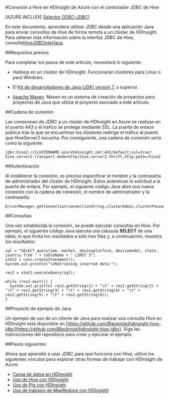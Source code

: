 <properties
 pageTitle="Usar JDBC para realizar consultas Hive en HDInsight de Azure"
 description="Aprenda a utilizar JDBC para conectarse a Hive en HDInsight de Azure y ejecutar consultas en datos almacenados en la nube de forma remota."
 services="hdinsight"
 documentationCenter=""
 authors="Blackmist"
 manager="paulettm"
 editor="cgronlun"/>

<tags
 ms.service="hdinsight"
 ms.devlang="java"
 ms.topic="article"
 ms.tgt_pltfrm="na"
 ms.workload="big-data"
 ms.date="07/17/2015"
 ms.author="larryfr"/>

#Conexión a Hive en HDInsight de Azure con el controlador JDBC de Hive

[AZURE.INCLUDE [Selector ODBC-JDBC](../../includes/hdinsight-selector-odbc-jdbc.md)]

En este documento, aprenderá utilizar JDBC desde una aplicación Java para enviar consultas de Hive de forma remota a un clúster de HDInsight. Para obtener más información sobre la interfaz JDBC de Hive, consulte[HiveJDBCInterface](https://cwiki.apache.org/confluence/display/Hive/HiveJDBCInterface).

##Requisitos previos

Para completar los pasos de este artículo, necesitará lo siguiente:

* Hadoop en un clúster de HDInsight. Funcionarán clústeres para Linux o para Windows.

* El [Kit de desarrolladores de Java (JDK) versión 7](https://www.oracle.com/technetwork/java/javase/downloads/jdk7-downloads-1880260.html), o superior.

* [Apache Maven](https://maven.apache.org). Maven es un sistema de creación de proyectos para proyectos de Java que utiliza el proyecto asociado a este artículo.

##Cadena de conexión

Las conexiones de JDBC a un clúster de HDInsight en Azure se realizan en el puerto 443 y el tráfico se protege mediante SSL. La puerta de enlace pública tras la que se encuentran los clústeres redirige el tráfico al puerto que HiveServer2 escucha. Por consiguiente, una cadena de conexión sería como la siguiente:

    jdbc:hive2://CLUSTERNAME.azurehdinsight.net:443/default;ssl=true?hive.server2.transport.mode=http;hive.server2.thrift.http.path=/hive2

##Autenticación

Al establecer la conexión, es preciso especificar el nombre y la contraseña de administrador del clúster de HDInsight. Estos autentican la solicitud a la puerta de enlace. Por ejemplo, el siguiente código Java abre una nueva conexión con la cadena de conexión, el nombre de administrador y la contraseña:

    DriverManager.getConnection(connectionString,clusterAdmin,clusterPassword);

##Consultas

Una vez establecida la conexión, se puede ejecutar consultas en Hive. Por ejemplo, el siguiente código Java ejecuta una cláusula __SELECT__ de una tabla, lo que limita los resultados a sólo tres filas y, a continuación, muestra los resultados:

    sql = "SELECT querytime, market, deviceplatform, devicemodel, state, country from " + tableName + " LIMIT 3";
    stmt2 = conn.createStatement();
    System.out.println("\nRetrieving inserted data:");

    res2 = stmt2.executeQuery(sql);

    while (res2.next()) {
      System.out.println( res2.getString(1) + "\t" + res2.getString(2) + "\t" + res2.getString(3) + "\t" + res2.getString(4) + "\t" + res2.getString(5) + "\t" + res2.getString(6));
    }

##Proyecto de ejemplo de Java

Un ejemplo de uso de un cliente de Java para realizar una consulta Hive en HDInsight está disponible en [https://github.com/Blackmist/hdinsight-hive-jdbc](https://github.com/Blackmist/hdinsight-hive-jdbc). Siga las instrucciones del repositorio para crear y ejecutar el ejemplo.

##Pasos siguientes

Ahora que aprendió a usar JDBC para que funcione con Hive, utilice los siguientes vínculos para explorar otras formas de trabajar con HDInsight de Azure.

* [Carga de datos en HDInsight](hdinsight-upload-data.md)
* [Uso de Hive con HDInsight](hdinsight-use-hive.md)
* [Uso de Pig con HDInsight](hdinsight-use-pig.md)
* [Uso de trabajos de MapReduce con HDInsight](hdinsight-use-mapreduce.md)

<!---HONumber=August15_HO6-->